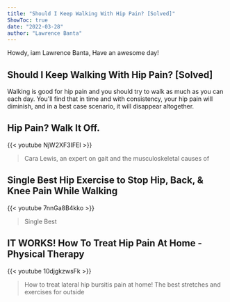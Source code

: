 ```yaml
---
title: "Should I Keep Walking With Hip Pain? [Solved]"
ShowToc: true 
date: "2022-03-28"
author: "Lawrence Banta" 
---
```


Howdy, iam Lawrence Banta, Have an awesome day!
## Should I Keep Walking With Hip Pain? [Solved]
Walking is good for hip pain and you should try to walk as much as you can each day. You'll find that in time and with consistency, your hip pain will diminish, and in a best case scenario, it will disappear altogether.

## Hip Pain? Walk It Off.
{{< youtube NjW2XF3IFEI >}}
>Cara Lewis, an expert on gait and the musculoskeletal causes of 

## Single Best Hip Exercise to Stop Hip, Back, & Knee Pain While Walking
{{< youtube 7nnGa8B4kko >}}
>Single Best 

## IT WORKS! How To Treat Hip Pain At Home - Physical Therapy
{{< youtube 10djgkzwsFk >}}
>How to treat lateral hip bursitis pain at home! The best stretches and exercises for outside 

